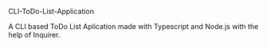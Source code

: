 CLI-ToDo-List-Application

A CLI based ToDo List Aplication made with Typescript and Node.js with the help of Inquirer.

